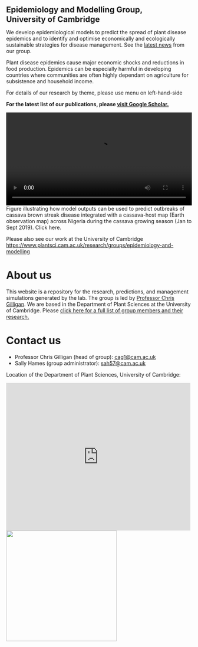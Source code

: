 <span style="font-size:16pt;font-weight:bold">Epidemiology and Modelling Group, <br>University of Cambridge</span>

We develop epidemiological models to predict the spread of plant disease epidemics and to identify and optimise economically and ecologically sustainable strategies for disease management. See the [latest news](news.md) from our group.

Plant disease epidemics cause major economic shocks and reductions in food production. Epidemics can be especially harmful in developing countries where communities are often highly dependant on agriculture for subsistence and household income. 

For details of our research by theme, please use menu on left-hand-side

**For the latest list of our publications, please [visit Google Scholar.](https://scholar.google.co.uk/citations?hl=en&user=GriJOGgAAAAJ&view_op=list_works&sortby=pubdate)**

<video width="100%" controls>
<source src="images/MOV_scenario_8_case_0_job0.mp4?dl=0" type="video/mp4">
</video>
Figure illustrating how model outputs can be used to predict outbreaks of cassava brown streak disease integrated with a cassava-host map (Earth observation map) across Nigeria during the cassava growing season (Jan to Sept 2019). Click here.

Please also see our work at the University of Cambridge
https://www.plantsci.cam.ac.uk/research/groups/epidemiology-and-modelling

# About us

This website is a repository for the research, predictions, and management simulations generated by the lab. The group is led by [Professor Chris Gilligan](https://www.plantsci.cam.ac.uk/directory/gilligan-chris). We are based in the Department of Plant Sciences at the University of Cambridge. Please [click here for a full list of group members and their research.](people.md)

# Contact us

- Professor Chris Gilligan (head of group): [cag1@cam.ac.uk](mailto:cag1@cam.ac.uk)
- Sally Hames (group administrator): [sah57@cam.ac.uk](mailto:sah57@cam.ac.uk)

Location of the Department of Plant Sciences, University of Cambridge:

<iframe src="https://www.google.com/maps/embed?pb=!1m14!1m8!1m3!1d9780.973635628978!2d0.1215365!3d52.202624!3m2!1i1024!2i768!4f13.1!3m3!1m2!1s0x0%3A0xeed3c7024087483e!2sDepartment+of+Plant+Sciences%2C+University+of+Cambridge!5e0!3m2!1sen!2suk!4v1549911810214" width="500" height="400" frameborder="0" style="border:0" allowfullscreen></iframe>

<br>

<img src="../images/cam.jpg" width="300"/>
